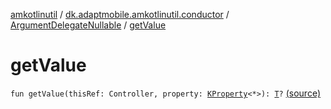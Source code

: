 [amkotlinutil](../../index.md) / [dk.adaptmobile.amkotlinutil.conductor](../index.md) / [ArgumentDelegateNullable](index.md) / [getValue](./get-value.md)

# getValue

`fun getValue(thisRef: Controller, property: `[`KProperty`](https://kotlinlang.org/api/latest/jvm/stdlib/kotlin.reflect/-k-property/index.html)`<*>): `[`T`](index.md#T)`?` [(source)](https://github.com/adaptmobile-organization/amkotlinutil/tree/master/amkotlinutil/amkotlinutil/src/main/java/dk/adaptmobile/amkotlinutil/conductor/ArgumentDelegateNullable.kt#L16)
